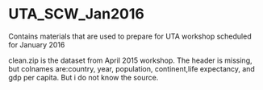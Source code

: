 # UTA_SCW_Jan2016
Contains materials that are used to prepare for UTA workshop scheduled for January 2016

clean.zip is the dataset from April 2015 workshop. The header is missing, but colnames are:country, year, population, continent,life expectancy, and gdp per capita. But i do not know the source.
